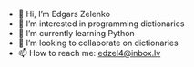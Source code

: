 - 👋 Hi, I’m Edgars Zelenko
- 👀 I’m interested in programming dictionaries
- 🌱 I’m currently learning Python
- 💞️ I’m looking to collaborate on dictionaries
- 📫 How to reach me: edzel4@inbox.lv

<!---
edgazele/edgazele is a ✨ special ✨ repository because its `README.md` (this file) appears on your GitHub profile.
You can click the Preview link to take a look at your changes.
--->
